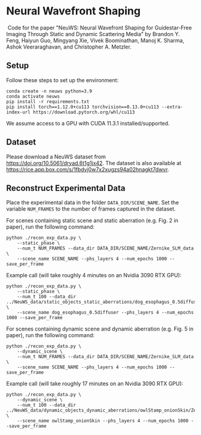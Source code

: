 # Neural Wavefront Shaping
​
Code for the paper "NeuWS: Neural Wavefront Shaping for Guidestar-Free Imaging Through Static and Dynamic Scattering Media" by Brandon Y. Feng, Haiyun Guo, Mingyang Xie, Vivek Boominathan, Manoj K. Sharma, Ashok Veeraraghavan, and Christopher A. Metzler.
​
## Setup
Follow these steps to set up the environment:
``` 
conda create -n neuws python=3.9
conda activate neuws
pip install -r requirements.txt
pip install torch==1.12.0+cu113 torchvision==0.13.0+cu113 --extra-index-url https://download.pytorch.org/whl/cu113
```
We assume access to a GPU with CUDA 11.3.1 installed/supported.

## Dataset
Please download a NeuWS dataset from https://doi.org/10.5061/dryad.6t1g1jx42. The dataset is also available at https://rice.app.box.com/s/1fbdvj0w7x2xugzs94a02hnagkt7dwvr.

## Reconstruct Experimental Data

Place the experimental data in the folder `DATA_DIR/SCENE_NAME`. Set the variable `NUM_FRAMES` to the number of frames captured in the dataset. 

For scenes containing static scene and static aberration (e.g. Fig. 2 in paper), run the following command:
``` 
python ./recon_exp_data.py \
    --static_phase \
    --num_t NUM_FRAMES --data_dir DATA_DIR/SCENE_NAME/Zernike_SLM_data \
    --scene_name SCENE_NAME --phs_layers 4 --num_epochs 1000 --save_per_frame
```

Example call (will take roughly 4 minutes on an Nvidia 3090 RTX GPU):
``` 
python ./recon_exp_data.py \
    --static_phase \
    --num_t 100 --data_dir ../NeuWS_data/static_objects_static_aberrations/dog_esophagus_0.5diffuser/Zernike_SLM_data  \
    --scene_name dog_esophagus_0.5diffuser --phs_layers 4 --num_epochs 1000 --save_per_frame
```

For scenes containing dynamic scene and dynamic aberration (e.g. Fig. 5 in paper), run the following command:
``` 
python ./recon_exp_data.py \
    --dynamic_scene \
    --num_t NUM_FRAMES --data_dir DATA_DIR/SCENE_NAME/Zernike_SLM_data \
    --scene_name SCENE_NAME --phs_layers 4 --num_epochs 1000 --save_per_frame
```

Example call (will take roughly 17 minutes on an Nvidia 3090 RTX GPU):
``` 
python ./recon_exp_data.py \
    --dynamic_scene \
    --num_t 100 --data_dir ../NeuWS_data/dynamic_objects_dynamic_aberrations/owlStamp_onionSkin/Zernike_SLM_data \
    --scene_name owlStamp_onionSkin --phs_layers 4 --num_epochs 1000 --save_per_frame
```
